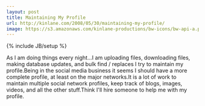 ```yaml
---
layout: post
title: Maintaining My Profile
url: http://kinlane.com/2008/05/30/maintaining-my-profile/
image: https://s3.amazonaws.com/kinlane-productions/bw-icons/bw-api-a.png
---
```

{% include JB/setup %}
As I am doing things every night...I am uploading files, downloading files, making database updates,  and bulk find / replaces I try to maintain my profile.Being in the social media business it seems I should have a more complete profile, at least on the major networks.It is a lot of work to maintain multiple social network profiles, keep track of blogs, images, videos, and all the other stuff.Think I'll hire someone to help me with my profile.